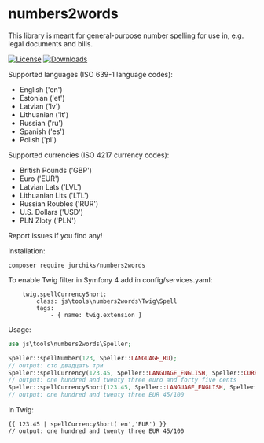 numbers2words
=============
This library is meant for general-purpose number spelling for use in, e.g. legal documents and bills.

[![License](https://poser.pugx.org/jurchiks/numbers2words/license)](https://packagist.org/packages/jurchiks/numbers2words)
[![Downloads](https://poser.pugx.org/jurchiks/numbers2words/downloads)](https://packagist.org/packages/jurchiks/numbers2words)

Supported languages (ISO 639-1 language codes):
* English ('en')
* Estonian ('et')
* Latvian ('lv')
* Lithuanian ('lt')
* Russian ('ru')
* Spanish ('es')
* Polish ('pl')

Supported currencies (ISO 4217 currency codes):
* British Pounds ('GBP')
* Euro ('EUR')
* Latvian Lats ('LVL')
* Lithuanian Lits ('LTL')
* Russian Roubles ('RUR')
* U.S. Dollars ('USD')
* PLN Zloty ('PLN')

Report issues if you find any!

Installation:
```
composer require jurchiks/numbers2words
```
To enable Twig filter in Symfony 4 add in config/services.yaml:
```
    twig.spellCurrencyShort:
        class: js\tools\numbers2words\Twig\Spell
        tags:
            - { name: twig.extension }
```

Usage:
```php
use js\tools\numbers2words\Speller;

Speller::spellNumber(123, Speller::LANGUAGE_RU);
// output: сто двадцать три
Speller::spellCurrency(123.45, Speller::LANGUAGE_ENGLISH, Speller::CURRENCY_EURO, true, true);
// output: one hundred and twenty three euro and forty five cents
Speller::spellCurrencyShort(123.45, Speller::LANGUAGE_ENGLISH, Speller::CURRENCY_EURO);
// output: one hundred and twenty three EUR 45/100
```
In Twig:
```
{{ 123.45 | spellCurrencyShort('en','EUR') }}
// output: one hundred and twenty three EUR 45/100
```
